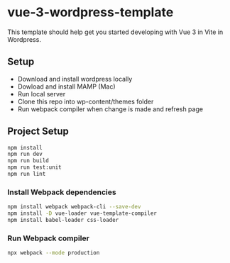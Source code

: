# vue-3-wordpress-template

This template should help get you started developing with Vue 3 in Vite in Wordpress.

## Setup

- Download and install wordpress locally
- Dowload and install MAMP (Mac)
- Run local server
- Clone this repo into wp-content/themes folder
- Run webpack compiler when change is made and refresh page

## Project Setup

```sh
npm install
npm run dev
npm run build
npm run test:unit
npm run lint
```

### Install Webpack dependencies 
```sh
npm install webpack webpack-cli --save-dev
npm install -D vue-loader vue-template-compiler
npm install babel-loader css-loader
```

### Run Webpack compiler
```sh
npx webpack --mode production
```
